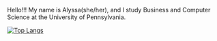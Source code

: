 
Hello!!! My name is Alyssa(she/her), and I study Business and Computer Science at the University of Pennsylvania. 

[![Top Langs](https://github-readme-stats.vercel.app/api/top-langs/?username=anuraghazra)](https://github.com/a1yssan13/github-readme-stats)
